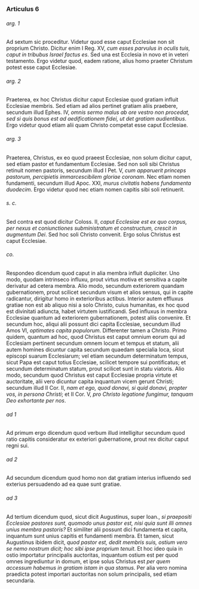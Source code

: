 ### Articulus 6

###### arg. 1
Ad sextum sic proceditur. Videtur quod esse caput Ecclesiae non sit proprium Christo. Dicitur enim I Reg. XV, *cum esses parvulus in oculis tuis, caput in tribubus Israel factus es*. Sed una est Ecclesia in novo et in veteri testamento. Ergo videtur quod, eadem ratione, alius homo praeter Christum potest esse caput Ecclesiae.

###### arg. 2
Praeterea, ex hoc Christus dicitur caput Ecclesiae quod gratiam influit Ecclesiae membris. Sed etiam ad alios pertinet gratiam aliis praebere, secundum illud Ephes. IV, *omnis sermo malus ab ore vestro non procedat, sed si quis bonus est ad aedificationem fidei, ut det gratiam audientibus*. Ergo videtur quod etiam alii quam Christo competat esse caput Ecclesiae.

###### arg. 3
Praeterea, Christus, ex eo quod praeest Ecclesiae, non solum dicitur caput, sed etiam pastor et fundamentum Ecclesiae. Sed non soli sibi Christus retinuit nomen pastoris, secundum illud I Pet. V, *cum apparuerit princeps pastorum, percipietis immarcescibilem gloriae coronam*. Nec etiam nomen fundamenti, secundum illud Apoc. XXI, *murus civitatis habens fundamenta duodecim*. Ergo videtur quod nec etiam nomen capitis sibi soli retinuerit.

###### s. c.
Sed contra est quod dicitur Coloss. II, *caput Ecclesiae est ex quo corpus, per nexus et coniunctiones subministratum et constructum, crescit in augmentum Dei*. Sed hoc soli Christo convenit. Ergo solus Christus est caput Ecclesiae.

###### co.
Respondeo dicendum quod caput in alia membra influit dupliciter. Uno modo, quodam intrinseco influxu, prout virtus motiva et sensitiva a capite derivatur ad cetera membra. Alio modo, secundum exteriorem quandam gubernationem, prout scilicet secundum visum et alios sensus, qui in capite radicantur, dirigitur homo in exterioribus actibus. Interior autem effluxus gratiae non est ab aliquo nisi a solo Christo, cuius humanitas, ex hoc quod est divinitati adiuncta, habet virtutem iustificandi. Sed influxus in membra Ecclesiae quantum ad exteriorem gubernationem, potest aliis convenire. Et secundum hoc, aliqui alii possunt dici capita Ecclesiae, secundum illud Amos VI, *optimates capita populorum*. Differenter tamen a Christo. Primo quidem, quantum ad hoc, quod Christus est caput omnium eorum qui ad Ecclesiam pertinent secundum omnem locum et tempus et statum, alii autem homines dicuntur capita secundum quaedam specialia loca, sicut episcopi suarum Ecclesiarum; vel etiam secundum determinatum tempus, sicut Papa est caput totius Ecclesiae, scilicet tempore sui pontificatus; et secundum determinatum statum, prout scilicet sunt in statu viatoris. Alio modo, secundum quod Christus est caput Ecclesiae propria virtute et auctoritate, alii vero dicuntur capita inquantum vicem gerunt Christi; secundum illud II Cor. II, *nam et ego, quod donavi, si quid donavi, propter vos, in persona Christi*; et II Cor. V, *pro Christo legatione fungimur, tanquam Deo exhortante per nos*.

###### ad 1
Ad primum ergo dicendum quod verbum illud intelligitur secundum quod ratio capitis consideratur ex exteriori gubernatione, prout rex dicitur caput regni sui.

###### ad 2
Ad secundum dicendum quod homo non dat gratiam interius influendo sed exterius persuadendo ad ea quae sunt gratiae.

###### ad 3
Ad tertium dicendum quod, sicut dicit Augustinus, super Ioan., *si praepositi Ecclesiae pastores sunt, quomodo unus pastor est, nisi quia sunt illi omnes unius membra pastoris?* Et similiter alii possunt dici fundamenta et capita, inquantum sunt unius capitis et fundamenti membra. Et tamen, sicut Augustinus ibidem dicit, *quod pastor est, dedit membris suis, ostium vero se nemo nostrum dicit; hoc sibi ipse proprium tenuit*. Et hoc ideo quia in ostio importatur principalis auctoritas, inquantum ostium est per quod omnes ingrediuntur in domum, et ipse solus Christus est *per quem accessum habemus in gratiam istam in qua stamus*. Per alia vero nomina praedicta potest importari auctoritas non solum principalis, sed etiam secundaria.

